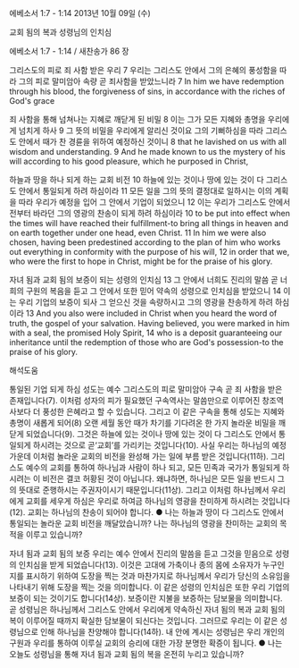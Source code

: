 에베소서 1:7 - 1:14 
2013년 10월 09일 (수)

교회 됨의 복과 성령님의 인치심



에베소서 1:7 - 1:14 / 새찬송가 86 장


그리스도의 피로 죄 사함 받은 우리
7 우리는 그리스도 안에서 그의 은혜의 풍성함을 따라 그의 피로 말미암아 속량 곧 죄사함을 받았느니라
7 In him we have redemption through his blood, the forgiveness of sins, in accordance with the riches of God's grace

죄 사함을 통해 넘쳐나는 지혜로 깨닫게 된 비밀
8 이는 그가 모든 지혜와 총명을 우리에게 넘치게 하사 9 그 뜻의 비밀을 우리에게 알리신 것이요 그의 기뻐하심을 따라 그리스도 안에서 때가 찬 경륜을 위하여 예정하신 것이니
8 that he lavished on us with all wisdom and understanding. 9 And he made known to us the mystery of his will according to his good pleasure, which he purposed in Christ,

하늘과 땅을 하나 되게 하는 교회 비전
10 하늘에 있는 것이나 땅에 있는 것이 다 그리스도 안에서 통일되게 하려 하심이라 11 모든 일을 그의 뜻의 결정대로 일하시는 이의 계획을 따라 우리가 예정을 입어 그 안에서 기업이 되었으니 12 이는 우리가 그리스도 안에서 전부터 바라던 그의 영광의 찬송이 되게 하려 하심이라
10 to be put into effect when the times will have reached their fulfillment-to bring all things in heaven and on earth together under one head, even Christ. 11 In him we were also chosen, having been predestined according to the plan of him who works out everything in conformity with the purpose of his will, 12 in order that we, who were the first to hope in Christ, might be for the praise of his glory.

자녀 됨과 교회 됨의 보증이 되는 성령의 인치심
13 그 안에서 너희도 진리의 말씀 곧 너희의 구원의 복음을 듣고 그 안에서 또한 믿어 약속의 성령으로 인치심을 받았으니 14 이는 우리 기업의 보증이 되사 그 얻으신 것을 속량하시고 그의 영광을 찬송하게 하려 하심이라
13 And you also were included in Christ when you heard the word of truth, the gospel of your salvation. Having believed, you were marked in him with a seal, the promised Holy Spirit, 14 who is a deposit guaranteeing our inheritance until the redemption of those who are God's possession-to the praise of his glory.

해석도움





통일된 기업 되게 하심 
성도는 예수 그리스도의 피로 말미암아 구속 곧 죄 사함을 받은 존재입니다(7). 이처럼 성자의 피가 필요했던 구속역사는 말씀만으로 이루어진 창조역사보다 더 풍성한 은혜라고 할 수 있습니다. 그리고 이 같은 구속을 통해 성도는 지혜와 총명이 새롭게 되어(8) 오랜 세월 동안 때가 차기를 기다려온 한 가지 놀라운 비밀을 깨닫게 되었습니다(9). 그것은 하늘에 있는 것이나 땅에 있는 것이 다 그리스도 안에서 통일되게 하시려는 것으로 곧‘교회’를 가리키는 것입니다(10). 사실 우리는 하나님의 예정 가운데 이처럼 놀라운 교회의 비전을 완성해 가는 일에 부름 받은 것입니다(11하). 그리스도 예수의 교회를 통하여 하나님과 사람이 하나 되고, 모든 민족과 국가가 통일되게 하시려는 이 비전은 결코 허황된 것이 아닙니다. 왜냐하면, 하나님은 모든 일을 반드시 그의 뜻대로 준행하시는 주권자이시기 때문입니다(11상). 그리고 이처럼 하나님께서 우리에게 교회를 세우게 하심은 우리로 하여금 하나님의 영광을 찬미하게 하시려는 것입니다(12). 교회는 하나님의 찬송이 되어야 합니다.
● 나는 하늘과 땅이 다 그리스도 안에서 통일되는 놀라운 교회 비전을 깨달았습니까? 나는 하나님의 영광을 찬미하는 교회의 목적을 이루고 있습니까?

자녀 됨과 교회 됨의 보증 
우리는 예수 안에서 진리의 말씀을 듣고 그것을 믿음으로 성령의 인치심을 받게 되었습니다(13). 이것은 고대에 가축이나 종의 몸에 소유자가 누구인지를 표시하기 위하여 도장을 찍는 것과 마찬가지로 하나님께서 우리가 당신의 소유임을 나타내기 위해 도장을 찍는 것을 의미합니다. 이 같은 성령의 인치심은 또한 우리 기업의 보증이 되는 것이기도 합니다(14상). 보증이란 지불을 보증하는 담보물을 의미합니다. 곧 성령님은 하나님께서 그리스도 안에서 우리에게 약속하신 자녀 됨의 복과 교회 됨의 복이 이루어질 때까지 확실한 담보물이 되신다는 것입니다. 그러므로 우리는 이 같은 성령님으로 인해 하나님을 찬양해야 합니다(14하). 내 안에 계시는 성령님은 우리 개인의 구원과 우리를 통하여 이루실 교회의 승리에 대한 가장 분명한 확증이 됩니다.
● 나는 오늘도 성령님을 통해 자녀 됨과 교회 됨의 복을 온전히 누리고 있습니까?